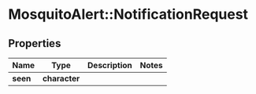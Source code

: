 # MosquitoAlert::NotificationRequest


## Properties
Name | Type | Description | Notes
------------ | ------------- | ------------- | -------------
**seen** | **character** |  | 


